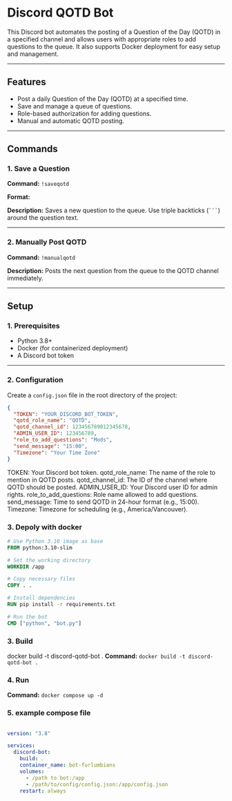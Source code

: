 # Discord QOTD Bot

This Discord bot automates the posting of a Question of the Day (QOTD) in a specified channel and allows users with appropriate roles to add questions to the queue. It also supports Docker deployment for easy setup and management.

---

## Features
- Post a daily Question of the Day (QOTD) at a specified time.
- Save and manage a queue of questions.
- Role-based authorization for adding questions.
- Manual and automatic QOTD posting.

---

## Commands
### **1. Save a Question**
**Command:** `!saveqotd`

**Format:**


**Description:** Saves a new question to the queue. Use triple backticks (` ``` `) around the question text.

---

### **2. Manually Post QOTD**
**Command:** `!manualqotd`

**Description:** Posts the next question from the queue to the QOTD channel immediately.

---

## Setup

### **1. Prerequisites**
- Python 3.8+
- Docker (for containerized deployment)
- A Discord bot token

---

### **2. Configuration**
Create a `config.json` file in the root directory of the project:

```json
{
  "TOKEN": "YOUR_DISCORD_BOT_TOKEN",
  "qotd_role_name": "QOTD",
  "qotd_channel_id": 123456789012345678,
  "ADMIN_USER_ID": 123456789,
  "role_to_add_questions": "Mods",
  "send_message": "15:00",
  "Timezone": "Your Time Zone"
}

```
TOKEN: Your Discord bot token.
qotd_role_name: The name of the role to mention in QOTD posts.
qotd_channel_id: The ID of the channel where QOTD should be posted.
ADMIN_USER_ID: Your Discord user ID for admin rights.
role_to_add_questions: Role name allowed to add questions.
send_message: Time to send QOTD in 24-hour format (e.g., 15:00).
Timezone: Timezone for scheduling (e.g., America/Vancouver).




### **3. Depoly with docker**


``` Dockerfile
# Use Python 3.10 image as base
FROM python:3.10-slim

# Set the working directory
WORKDIR /app

# Copy necessary files
COPY . .

# Install dependencies
RUN pip install -r requirements.txt

# Run the bot
CMD ["python", "bot.py"]

```

### **3. Build**

docker build -t discord-qotd-bot .
**Command:** `docker build -t discord-qotd-bot .`

### **4. Run**
**Command:** `docker compose up -d`

### **5. example compose file**

``` docker-compose.yml

version: "3.8"

services:
  discord-bot:
    build: .
    container_name: bot-furlumbians
    volumes:
      - /path to bot:/app
      - /path/to/config/config.json:/app/config.json
    restart: always

```




